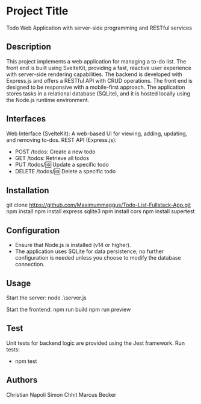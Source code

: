 # Project Title

Todo Web Application with server-side programming and RESTful services

## Description

This project implements a web application for managing a to-do list. The front end is built using SvelteKit, providing a fast, reactive user experience with server-side rendering capabilities. The backend is developed with Express.js and offers a RESTful API with CRUD operations. The front end is designed to be responsive with a mobile-first approach. The application stores tasks in a relational database (SQLite), and it is hosted locally using the Node.js runtime environment.

## Interfaces

Web Interface (SvelteKit): A web-based UI for viewing, adding, updating, and removing to-dos.
REST API (Express.js):
- POST /todos: Create a new todo
- GET /todos: Retrieve all todos
- PUT /todos/:id: Update a specific todo
- DELETE /todos/:id: Delete a specific todo

## Installation
git clone https://github.com/Maximummaggus/Todo-List-Fullstack-App.git
npm install
npm install express sqlite3
npm install cors
npm install supertest


## Configuration

- Ensure that Node.js is installed (v14 or higher).
- The application uses SQLite for data persistence; no further   configuration is needed unless you choose to modify the database connection.

## Usage

Start the server:
node .\server.js

Start the frontend:
npm run build
npm run preview

## Test

Unit tests for backend logic are provided using the Jest framework.
Run tests:
- npm test

## Authors
Christian Napoli
Simon Chhit
Marcus Becker